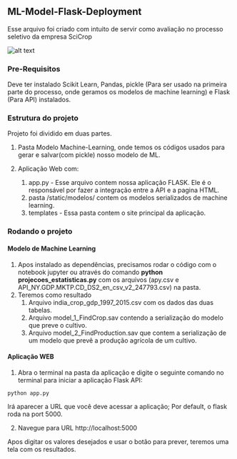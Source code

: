 ## ML-Model-Flask-Deployment
Esse arquivo foi criado com intuito de servir como avaliação no processo seletivo da empresa SciCrop

![alt text](https://i.ibb.co/bX8mfTM/Scicrop-Screen.jpg)

### Pre-Requisitos
Deve ter instalado Scikit Learn, Pandas, pickle (Para ser usado na primeira parte do processo, onde geramos os modelos de machine learning) e Flask (Para API) instalados.

### Estrutura do projeto
Projeto foi dividido em duas partes.
1. Pasta Modelo Machine-Learning, onde temos os códigos usados para gerar e salvar(com pickle) nosso modelo de ML.

2. Aplicação Web com:
    1. app.py - Esse arquivo contem nossa aplicação FLASK. Ele é o responsável por fazer a integração entre a API e a pagina HTML.
    2. pasta /static/modelos/ contem os modelos serializados de machine learning.
    3. templates - Essa pasta contem o site principal da aplicação.



### Rodando o projeto
#### Modelo de Machine Learning
1. Apos instalado as dependências, precisamos rodar o código com o notebook jupyter ou através do comando <b>python projecoes_estatisticas.py</b> com os arquivos (apy.csv e API_NY.GDP.MKTP.CD_DS2_en_csv_v2_247793.csv) na pasta.
2. Teremos como resultado
    1. Arquivo india_crop_gdp_1997_2015.csv com os dados das duas tabelas.
    2. Arquivo model_1_FindCrop.sav contendo a serialização do modelo que preve o cultivo.
    3. Arquivo model_2_FindProduction.sav que contem a serialização de um modelo que prevê a produção agrícola de um cultivo.
    
#### Aplicação WEB

1. Abra o terminal na pasta da aplicação e digite o seguinte comando no terminal para iniciar a aplicação Flask API:
```
python app.py
```

Irá aparecer a URL que você deve acessar a aplicação; Por default, o flask roda na port 5000.

2. Navegue para URL http://localhost:5000

Apos digitar os valores desejados e usar o botão para prever, teremos uma tela com os resultados.



